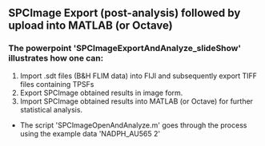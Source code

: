 ## SPCImage Export (post-analysis) followed by upload into MATLAB (or Octave)

### The powerpoint 'SPCImageExportAndAnalyze_slideShow' illustrates how one can:
1. Import .sdt files (B&H FLIM data) into FIJI and subsequently export TIFF files containing TPSFs
2. Export SPCImage obtained results in image form.
3. Import SPCImage obtained results into MATLAB (or Octave) for further statistical analysis.
  * The script 'SPCImageOpenAndAnalyze.m' goes through the process using the example data 'NADPH_AU565 2'
